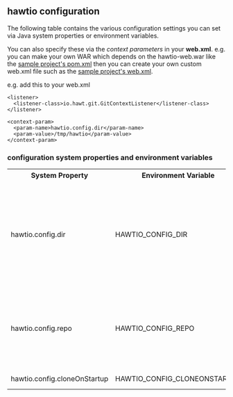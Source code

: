 ## hawtio configuration

The following table contains the various configuration settings you can set via Java system properties or environment variables.

You can also specify these via the _context parameters_ in your **web.xml**. e.g. you can make your own WAR which depends on the hawtio-web.war like the [sample project's pom.xml](https://github.com/hawtio/hawtio/blob/master/sample/pom.xml#L17) then you can create your own custom web.xml file such as the [sample project's web.xml](https://github.com/hawtio/hawtio/blob/master/sample/src/main/webapp/WEB-INF/web.xml#L24).

e.g. add this to your web.xml

    <listener>
      <listener-class>io.hawt.git.GitContextListener</listener-class>
    </listener>

    <context-param>
      <param-name>hawtio.config.dir</param-name>
      <param-value>/tmp/hawtio</param-value>
    </context-param>

### configuration system properties and environment variables

<table class="table">
<tr>
<th>System Property</th><th>Environment Variable</th><th>Description</th>
</tr>
<tr>
<td>hawtio.config.dir</td><td>HAWTIO_CONFIG_DIR</td><td>The directory on the file system used to keep a copy of the configuration for hawtio; for all user settings, the dashboard configurations, the wiki etc. Typically you will push this configuration to some remote git server (maybe even github itself) so if not specified this directory will be a temporary created directory. However if you are only running one hawtio server then set this somewhere safe and you probably want to back this up!</td>
</tr>
<tr>
<td>hawtio.config.repo</td><td>HAWTIO_CONFIG_REPO</td><td>The URL of the remote git repository used to clone for the dashboard and wiki configuration. This defaults to <b>git@github.com:hawtio/hawtio-config.git</b> but if you forked the hawtio-config repository then you would use your own user name; e.g. <b>git@github.com:myUserName/hawtio-config.git</b></td>
</tr>
<tr>
<td>hawtio.config.cloneOnStartup</td><td>HAWTIO_CONFIG_CLONEONSTARTUP</td><td>If set to the value of <b>false</b> then there will be no attempt to clone the remote repo</td>
</tr>
</table>
